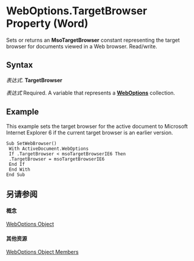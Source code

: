 
# WebOptions.TargetBrowser Property (Word)

Sets or returns an  **MsoTargetBrowser** constant representing the target browser for documents viewed in a Web browser. Read/write.


## Syntax

 _表达式_. **TargetBrowser**

 _表达式_ Required. A variable that represents a **[WebOptions](658ae89d-3f92-067b-1309-7fc90b257111.md)** collection.


## Example

This example sets the target browser for the active document to Microsoft Internet Explorer 6 if the current target browser is an earlier version.


```
Sub SetWebBrowser() 
 With ActiveDocument.WebOptions 
 If .TargetBrowser < msoTargetBrowserIE6 Then 
 .TargetBrowser = msoTargetBrowserIE6 
 End If 
 End With 
End Sub
```


## 另请参阅


#### 概念


[WebOptions Object](658ae89d-3f92-067b-1309-7fc90b257111.md)
#### 其他资源


[WebOptions Object Members](http://msdn.microsoft.com/library/f4fb7f5c-d82a-3a94-bcae-9e9f1fb43872%28Office.15%29.aspx)
